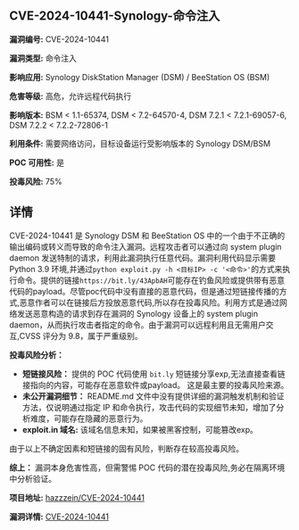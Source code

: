 ## CVE-2024-10441-Synology-命令注入

**漏洞编号:** CVE-2024-10441

**漏洞类型:** 命令注入

**影响应用:** Synology DiskStation Manager (DSM) / BeeStation OS (BSM)

**危害等级:** 高危，允许远程代码执行

**影响版本:** BSM < 1.1-65374, DSM < 7.2-64570-4, DSM 7.2.1 < 7.2.1-69057-6, DSM 7.2.2 < 7.2.2-72806-1

**利用条件:** 需要网络访问，目标设备运行受影响版本的 Synology DSM/BSM

**POC 可用性:** 是

**投毒风险:** 75%

## 详情

CVE-2024-10441 是 Synology DSM 和 BeeStation OS 中的一个由于不正确的输出编码或转义而导致的命令注入漏洞。远程攻击者可以通过向 system plugin daemon 发送特制的请求，利用此漏洞执行任意代码。漏洞利用代码显示需要 Python 3.9 环境,并通过`python exploit.py -h <目标IP> -c '<命令>'`的方式来执行命令。提供的链接`https://bit.ly/43ApbAH`可能存在钓鱼风险或提供带有恶意代码的payload。尽管poc代码中没有直接的恶意代码，但是通过短链接传播的方式,恶意作者可以在链接后方投放恶意代码,所以存在投毒风险。利用方式是通过网络发送恶意构造的请求到存在漏洞的 Synology 设备上的 system plugin daemon，从而执行攻击者指定的命令。由于漏洞可以远程利用且无需用户交互,CVSS 评分为 9.8，属于严重级别。

**投毒风险分析：**

*   **短链接风险：**  提供的 POC 代码使用 `bit.ly` 短链接分享exp,无法直接查看链接指向的内容，可能存在恶意软件或payload。 这是最主要的投毒风险来源。
*   **未公开漏洞细节：** README.md 文件中没有提供详细的漏洞触发机制和验证方法，仅说明通过指定 IP 和命令执行，攻击代码的实现细节未知，增加了分析难度，可能存在隐藏的恶意行为。
*  **exploit.in 域名:** 该域名信息未知，如果被黑客控制，可能篡改exp。

由于以上不确定因素和短链接的固有风险，判断存在较高投毒风险。

**综上：** 漏洞本身危害性高，但需警惕 POC 代码的潜在投毒风险,务必在隔离环境中分析验证。

**项目地址:** [hazzzein/CVE-2024-10441](https://github.com/hazzzein/CVE-2024-10441)

**漏洞详情:** [CVE-2024-10441](https://nvd.nist.gov/vuln/detail/CVE-2024-10441)